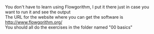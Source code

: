 You don't have to learn using Flowgorithm, I put it there just in case you want to run it and see the output<br>
The URL for the website where you can get the software is http://www.flowgorithm.org/<br>
You should all do the exercises in the folder named "00 basics"
